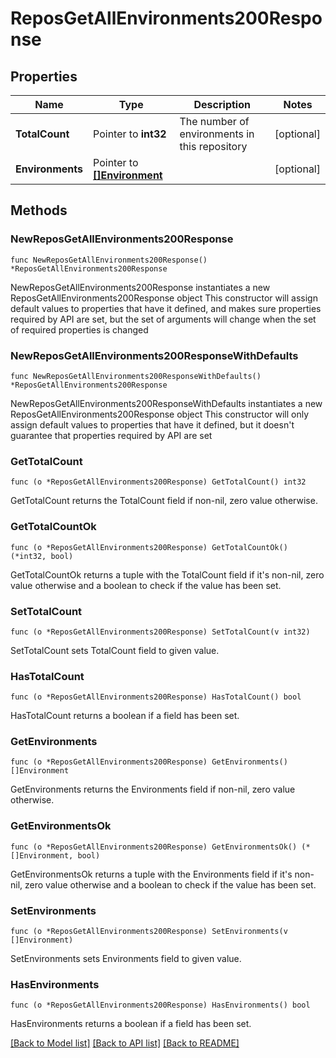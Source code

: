 # ReposGetAllEnvironments200Response

## Properties

Name | Type | Description | Notes
------------ | ------------- | ------------- | -------------
**TotalCount** | Pointer to **int32** | The number of environments in this repository | [optional] 
**Environments** | Pointer to [**[]Environment**](Environment.md) |  | [optional] 

## Methods

### NewReposGetAllEnvironments200Response

`func NewReposGetAllEnvironments200Response() *ReposGetAllEnvironments200Response`

NewReposGetAllEnvironments200Response instantiates a new ReposGetAllEnvironments200Response object
This constructor will assign default values to properties that have it defined,
and makes sure properties required by API are set, but the set of arguments
will change when the set of required properties is changed

### NewReposGetAllEnvironments200ResponseWithDefaults

`func NewReposGetAllEnvironments200ResponseWithDefaults() *ReposGetAllEnvironments200Response`

NewReposGetAllEnvironments200ResponseWithDefaults instantiates a new ReposGetAllEnvironments200Response object
This constructor will only assign default values to properties that have it defined,
but it doesn't guarantee that properties required by API are set

### GetTotalCount

`func (o *ReposGetAllEnvironments200Response) GetTotalCount() int32`

GetTotalCount returns the TotalCount field if non-nil, zero value otherwise.

### GetTotalCountOk

`func (o *ReposGetAllEnvironments200Response) GetTotalCountOk() (*int32, bool)`

GetTotalCountOk returns a tuple with the TotalCount field if it's non-nil, zero value otherwise
and a boolean to check if the value has been set.

### SetTotalCount

`func (o *ReposGetAllEnvironments200Response) SetTotalCount(v int32)`

SetTotalCount sets TotalCount field to given value.

### HasTotalCount

`func (o *ReposGetAllEnvironments200Response) HasTotalCount() bool`

HasTotalCount returns a boolean if a field has been set.

### GetEnvironments

`func (o *ReposGetAllEnvironments200Response) GetEnvironments() []Environment`

GetEnvironments returns the Environments field if non-nil, zero value otherwise.

### GetEnvironmentsOk

`func (o *ReposGetAllEnvironments200Response) GetEnvironmentsOk() (*[]Environment, bool)`

GetEnvironmentsOk returns a tuple with the Environments field if it's non-nil, zero value otherwise
and a boolean to check if the value has been set.

### SetEnvironments

`func (o *ReposGetAllEnvironments200Response) SetEnvironments(v []Environment)`

SetEnvironments sets Environments field to given value.

### HasEnvironments

`func (o *ReposGetAllEnvironments200Response) HasEnvironments() bool`

HasEnvironments returns a boolean if a field has been set.


[[Back to Model list]](../README.md#documentation-for-models) [[Back to API list]](../README.md#documentation-for-api-endpoints) [[Back to README]](../README.md)


